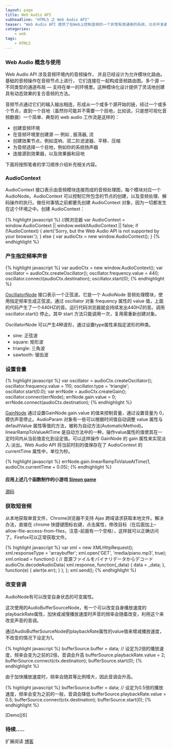 ```yaml
---
layout: page
title: Web Audio API
subheadline: "HTML5 之 Web Audio API"
teaser: "Web Audio API 提供了在Web上控制音频的一个非常有效通用的系统，允许开发者来自选音频源，对音频添加作用，创建可视化音频，应用空间效果等等。"
categories:
    - web
tags:
    - HTML5
---
```


### Web Audio 概念与使用
Web Audio API 涉及音频环境内的音频操作， 并且已经设计为允许模块化路由。基础的音频操作在音频节点上进行， 它们连接在一起构成音频路由图。多个源 — 不同类型的通道布局 — 支持在单一的环境里。这种模块化设计提供了灵活地创建具有动态效果的复合音频的方法。

音频节点通过它们的输入输出相连，形成从一个或多个源开始的链，经过一个或多个节点，直到一个目地（虽然你可能并不需要一个目地，比如说，只是想可视化音频数据）一个简单、典型的 web audio 工作流是这样的：

* 创建音频环境
* 在音频环境里创建源 — 例如 , 振荡器, 流
* 创建效果节点，例如混响、双二阶滤波器、平移、压缩
* 为音频选择一个目地，例如你的系统扬声器
* 连接源到效果器，以及效果器和目地

下面将按照笔者的学习顺序介绍补充相关内容。

### AudioContext
AudioContext 接口表示由音频模块连接而成的音频处理图，每个模块对应一个 AudioNode。AudioContext 可以控制它所包含的节点的创建，以及音频处理、解码操作的执行。做任何事情之前都要先创建 AudioContext 对象，因为一切都发生在这个环境之中。创建 AudioContext：

{% highlight javascript %}
//跨浏览器
var AudioContext = window.AudioContext || window.webkitAudioContext || false;
if (!AudioContext) {
        alert('Sorry, but the Web Audio API is not supported by your browser.');
    } else {
        var audioCtx = new window.AudioContext();
    }
{% endhighlight %}

### 产生指定频率声音
{% highlight javascript %}
var audioCtx = new window.AudioContext();
var oscillator = audioCtx.createOscillator();
oscillator.frequency.value = 440;
oscillator.connect(audioCtx.destination);
oscillator.start(0);
{% endhighlight %}

[OscillatorNode][1] 接口表示一个正弦波。它是一个 AudioNode 音频处理模块，使用指定频率生成正弦波。通过 oscillator 对象 frequency 属性的 value 值，上面的代码产生了一个440HZ的音。运行代码浏览器就会持续发出440HZ的音。调用 oscillator.start() 停止。其中 start 方法只能调用一次，复用需重新创建对象。

OscillatorNode 可以产生4种波形，通过设置type属性来指定波形的种类。

* sine: 正弦波
* square: 矩形波
* triangle: 三角波
* sawtooth: 锯齿波

### 设置音量
{% highlight javascript %}
var oscillator = audioCtx.createOscillator();
oscillator.frequency.value = 110;
oscillator.type = 'triangle';
oscillator.start(0.0);
var errNode = audioCtx.createGain();
oscillator.connect(errNode);
errNode.gain.value = 0;
errNode.connect(audioCtx.destination);
{% endhighlight %}

[GainNode][2] 通过设置GainNode.gain.value 的值来控制音量，通过设置音量为 0，模仿声音停止。AudioParam 对象有一些可以根据时间值自动调整 value 属性与 defaultValue 属性等值的方法，被称为自动方法(AutomaticMethod)。
linearRampToValueAtTime 是自动方法中的一种，操作value属性的值使其在一定时间内从当前值变化到设定值。可以这样操作 GainNode 的 gain 属性来实现淡入·淡出。Web Audio API 将当前时刻的值保存在了 AudioContext 的 currentTime 属性中，单位为秒。

{% highlight javascript %}
errNode.gain.linearRampToValueAtTime(1, audioCtx.currentTime + 0.05);
{% endhighlight %}

#### 应用上述几个函数制作的小游戏 [Simon game][3]
[源码][4]

### 获取短音频
从本地获取单音文件，Chrome浏览器不支持 Ajax 跨域请求获取本地文件。解决办法，直接在 chrome 快捷键图标右键，点击属性，修改目标（在后面加上–allow-file-access-from-files，注意–前面有一个空格），这样就可以正确访问了。Firefox可以正常获取文件。

{% highlight javascript %}
var xml = new XMLHttpRequest();
xml.responseType = 'arraybuffer';
xml.open('GET', 'media/piano.mp3', true);
xml.onload = function() {
	// 音源ファイルをバイナリデータからデコード
	audioCtx.decodeAudioData(
		xml.response,
		function(_data) {
			data = _data;
		},
		function(e) {
			alert(e.err);
		}
	);
};
xml.send();
{% endhighlight %}

### 改变音调
AudioNode有可以改变自身状态的可变属性。

这次使用的AudioBufferSourceNode，有一个可以改变自身播放速度的playbackRate属性，加快或减慢播放速度时声音的频率会随着改变，利用这个来改变声音的音调。

通过AudioBufferSourceNode的playbackRate属性的value值来增减播放速度，不改变的情况下设定为1。

{% highlight javascript %}
bufferSource.buffer = data;
// 设定为2倍的播放速度，频率会变为之前的2倍，音调会升高
bufferSource.playbackRate.value = 2;
bufferSource.connect(ctx.destination);
bufferSource.start(0);
{% endhighlight %}

由于加快播放速度时，频率会随其等比例增大，因此音调会升高。

{% highlight javascript %}
bufferSource.buffer = data;
// 设定为0.5倍的播放速度，频率会变为之前的一般，音调会降低
bufferSource.playbackRate.value = 0.5;
bufferSource.connect(ctx.destination);
bufferSource.start(0);
{% endhighlight %}

[Demo][6]

### 待续.....


扩展阅读 [博客][5]






[1]: https://developer.mozilla.org/zh-CN/docs/Web/API/OscillatorNode
[2]: https://developer.mozilla.org/en-US/docs/Web/API/GainNode/gain
[3]: hhttps://farewing.github.io/Simon/
[4]: https://github.com/Farewing/Simon
[5]: http://yrq110.me/2017/02/18/20170218-sheng-chord-web-audio-api/
[5]: https://farewing.github.io/Piano/
